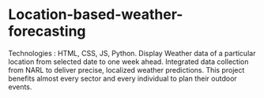# Location-based-weather-forecasting
Technologies : HTML, CSS, JS, Python.  Display Weather data of a particular location from selected date to one week ahead. Integrated data collection from NARL to deliver precise, localized weather predictions. This project benefits almost every sector and every individual to plan their outdoor events.
